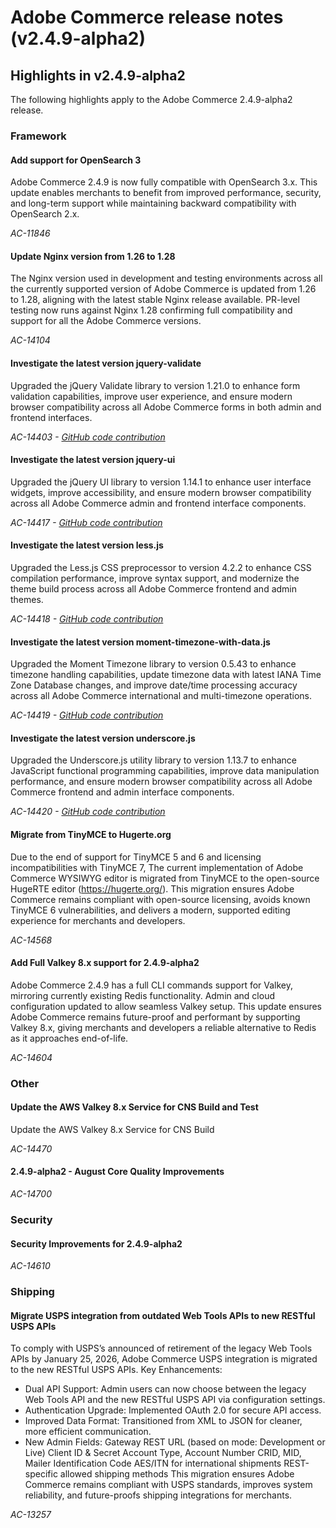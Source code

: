 # Adobe Commerce release notes (v2.4.9-alpha2)

## Highlights in v2.4.9-alpha2

The following highlights apply to the Adobe Commerce 2.4.9-alpha2 release.

### Framework

#### Add support for OpenSearch 3

Adobe Commerce 2.4.9 is now fully compatible with  OpenSearch 3.x. This update enables merchants to benefit from improved performance, security, and long-term support while maintaining backward compatibility with OpenSearch 2.x.

_AC-11846_

#### Update Nginx version from 1.26 to 1.28

The Nginx version used in development and testing environments across all the currently supported version of Adobe Commerce is updated from 1.26 to 1.28, aligning with the latest stable  Nginx release available.
PR-level testing now runs against Nginx 1.28 confirming full compatibility and support for all the Adobe Commerce versions.

_AC-14104_

#### Investigate the latest version jquery-validate

Upgraded the jQuery Validate library to version 1.21.0 to enhance form validation capabilities, improve user experience, and ensure modern browser compatibility across all Adobe Commerce forms in both admin and frontend interfaces.

_AC-14403 - [GitHub code contribution](https://github.com/magento/magento2/commit/98b2848a)_

#### Investigate the latest version jquery-ui

Upgraded the jQuery UI library to version 1.14.1 to enhance user interface widgets, improve accessibility, and ensure modern browser compatibility across all Adobe Commerce admin and frontend interface components.

_AC-14417 - [GitHub code contribution](https://github.com/magento/magento2/commit/77c589a6)_

#### Investigate the latest version less.js

Upgraded the Less.js CSS preprocessor to version 4.2.2 to enhance CSS compilation performance, improve syntax support, and modernize the theme build process across all Adobe Commerce frontend and admin themes.

_AC-14418 - [GitHub code contribution](https://github.com/magento/magento2/commit/98b2848a)_

#### Investigate the latest version moment-timezone-with-data.js

Upgraded the Moment Timezone library to version 0.5.43 to enhance timezone handling capabilities, update timezone data with latest IANA Time Zone Database changes, and improve date/time processing accuracy across all Adobe Commerce international and multi-timezone operations.

_AC-14419 - [GitHub code contribution](https://github.com/magento/magento2/commit/98b2848a)_

#### Investigate the latest version underscore.js

Upgraded the Underscore.js utility library to version 1.13.7 to enhance JavaScript functional programming capabilities, improve data manipulation performance, and ensure modern browser compatibility across all Adobe Commerce frontend and admin interface components.

_AC-14420 - [GitHub code contribution](https://github.com/magento/magento2/commit/98b2848a)_

#### Migrate from TinyMCE to Hugerte.org

Due to the end of support for TinyMCE 5 and 6 and licensing incompatibilities with TinyMCE 7, The current implementation of Adobe Commerce WYSIWYG editor is migrated from TinyMCE to the open-source HugeRTE editor (https://hugerte.org/). 
This migration ensures Adobe Commerce remains compliant with open-source licensing, avoids known TinyMCE 6 vulnerabilities, and delivers a modern, supported editing experience for merchants and developers.

_AC-14568_

#### Add Full Valkey 8.x support for 2.4.9-alpha2

Adobe Commerce 2.4.9 has a full CLI commands support for Valkey, mirroring currently existing Redis functionality. Admin and cloud configuration updated to allow seamless Valkey setup.
This update ensures Adobe Commerce remains future-proof and performant by supporting Valkey 8.x, giving merchants and developers a reliable alternative to Redis as it approaches end-of-life.

_AC-14604_

### Other

#### Update the AWS Valkey 8.x Service for CNS Build and Test

Update the AWS Valkey 8.x Service for CNS Build

_AC-14470_

#### 2.4.9-alpha2 - August Core Quality Improvements

_AC-14700_

### Security

#### Security Improvements for 2.4.9-alpha2

_AC-14610_

### Shipping

#### Migrate USPS integration from outdated Web Tools APIs to new RESTful USPS APIs

To comply with USPS’s announced of retirement of  the legacy Web Tools APIs by January 25, 2026, Adobe Commerce USPS integration is migrated to the new RESTful USPS APIs. 
Key Enhancements:
 - Dual API Support: Admin users can now choose between the legacy Web Tools API and the new RESTful USPS API via configuration settings.
 - Authentication Upgrade: Implemented OAuth 2.0 for secure API access.
 - Improved Data Format: Transitioned from XML to JSON for cleaner, more efficient communication.
 - New Admin Fields:
Gateway REST URL (based on mode: Development or Live)
Client ID &amp; Secret
Account Type, Account Number
CRID, MID, Mailer Identification Code
AES/ITN for international shipments
REST-specific allowed shipping methods
This migration ensures Adobe Commerce remains compliant with USPS standards, improves system reliability, and future-proofs shipping integrations for merchants.

_AC-13257_
